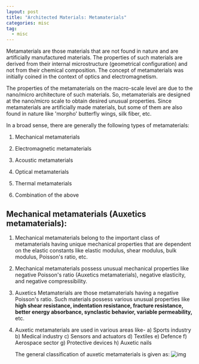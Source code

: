 ```yaml
---
layout: post
title: "Architected Materials: Metamaterials"
categories: misc
tag: 
  - misc
---
```


Metamaterials are those materials that are not found in nature and are artificially manufactured materials. The properties of such materials are derived from their internal microstructure (geometrical configuration) and not from their chemical composition. The concept of metamaterials was initially coined in the context of optics and electromagnetism.

The properties of the metamaterials on the macro-scale level are due to the nano/micro architecture of such materials. So, metamaterials are designed at the nano/micro scale to obtain desired unusual properties. Since metamaterials are artificially made materials, but some of them are also found in nature like 'morpho' butterfly wings, silk fiber, etc.

In a broad sense, there are generally the following types of metamaterials:

1. Mechanical metamaterials

2. Electromagnetic metamaterials

3. Acoustic metamaterials

4. Optical metamaterials

5. Thermal metamaterials

6. Combination of the above

## **Mechanical metamaterials (Auxetics metamaterials):** 

1. Mechanical metamaterials belong to the important class of metamaterials having unique mechanical properties that are dependent on the elastic constants like elastic modulus, shear modulus, bulk modulus, Poisson's ratio, etc.

   

2. Mechanical metamaterials possess unusual mechanical properties like negative Poisson's ratio (Auxetics metamaterials), negative elasticity, and negative compressibility.

   

3. Auxetics Metamaterials are those metamaterials having a negative Poisson's ratio. Such materials possess various unusual properties like **high shear resistance, indentation resistance, fracture resistance, better energy absorbance, synclastic behavior, variable permeability,** etc.

   

4. Auxetic metamaterials are used in various areas like-
   a)  Sports industry
   b)  Medical industry
   c)  Sensors and actuators
   d)  Textiles
   e)  Defence
   f)  Aerospace sector
   g)  Protective devices
   h)  Auxetic nails

   The general classification of auxetic metamaterials is given as:
   ![img](https://computationalmechanics.in/wp-content/uploads/2022/04/Auxetics-300x186.png)

   

   
